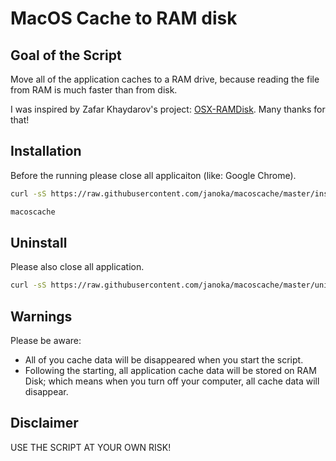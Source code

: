 # MacOS Cache to RAM disk

## Goal of the Script

Move all of the application caches to a RAM drive, because reading the file from RAM is much faster than from disk.

I was inspired by Zafar Khaydarov's project: [OSX-RAMDisk](https://github.com/zafarella/OSX-RAMDisk). Many thanks for that!

## Installation

Before the running please close all applicaiton (like: Google Chrome).

```bash
curl -sS https://raw.githubusercontent.com/janoka/macoscache/master/installer.sh | bash

macoscache
```

## Uninstall

Please also close all application.

```bash
curl -sS https://raw.githubusercontent.com/janoka/macoscache/master/uninstaller.sh | bash
```

## Warnings

Please be aware:
- All of you cache data will be disappeared when you start the script.
- Following the starting, all application cache data will be stored on RAM Disk; which means when you turn off your computer, all cache data will disappear.

## Disclaimer

USE THE SCRIPT AT YOUR OWN RISK!